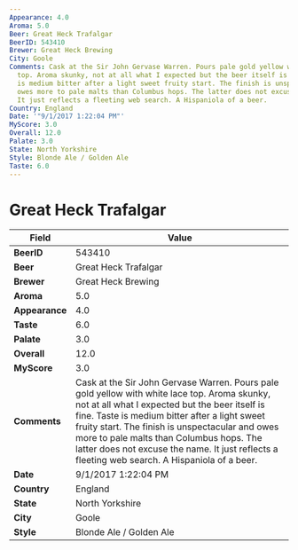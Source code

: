 ```yaml
---
Appearance: 4.0
Aroma: 5.0
Beer: Great Heck Trafalgar
BeerID: 543410
Brewer: Great Heck Brewing
City: Goole
Comments: Cask at the Sir John Gervase Warren. Pours pale gold yellow with white lace
  top. Aroma skunky, not at all what I expected but the beer itself is fine. Taste
  is medium bitter after a light sweet fruity start. The finish is unspectacular and
  owes more to pale malts than Columbus hops. The latter does not excuse the name.
  It just reflects a fleeting web search. A Hispaniola of a beer.
Country: England
Date: '"9/1/2017 1:22:04 PM"'
MyScore: 3.0
Overall: 12.0
Palate: 3.0
State: North Yorkshire
Style: Blonde Ale / Golden Ale
Taste: 6.0
---
```


# Great Heck Trafalgar

| Field         | Value |
|---------------|-------|
| **BeerID** | 543410 |
| **Beer** | Great Heck Trafalgar |
| **Brewer** | Great Heck Brewing |
| **Aroma** | 5.0 |
| **Appearance** | 4.0 |
| **Taste** | 6.0 |
| **Palate** | 3.0 |
| **Overall** | 12.0 |
| **MyScore** | 3.0 |
| **Comments** | Cask at the Sir John Gervase Warren. Pours pale gold yellow with white lace top. Aroma skunky, not at all what I expected but the beer itself is fine. Taste is medium bitter after a light sweet fruity start. The finish is unspectacular and owes more to pale malts than Columbus hops. The latter does not excuse the name. It just reflects a fleeting web search. A Hispaniola of a beer. |
| **Date** | 9/1/2017 1:22:04 PM |
| **Country** | England |
| **State** | North Yorkshire |
| **City** | Goole |
| **Style** | Blonde Ale / Golden Ale |
